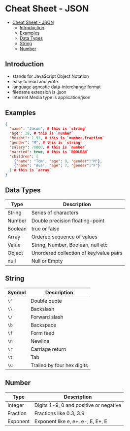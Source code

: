 # Cheat Sheet - JSON
<!-- TOC -->

- [Cheat Sheet - JSON](#cheat-sheet---json)
  - [Introduction](#introduction)
  - [Examples](#examples)
  - [Data Types](#data-types)
  - [String](#string)
  - [Number](#number)

<!-- /TOC -->
## Introduction

- stands for JavaScript Object Notation
- easy to read and write.
- language agnostic data-interchange format
- filename extension is .json
- Internet Media type is application/json

## Examples

```JSON
{
  "name": "Jason", # this is `string`
  "age": 39, # this is `number`
  "height": 1.92, # this is `number.fraction`
  "gender": "M", # this is `string`
  "salary": 70000, # this is `number`
  "married": true, # this is `BOOLEAN`
  "children": [
    {"name": "Tom", "age": 9, "gender":"M"},
    {"name": "Ava", "age": 7, "gender":"F"}
  ] # this is `array`
}
```

## Data Types

Type | Description 
--- | --- 
String|Series of characters
Number | Double precision floating-point
Boolean|true or false
Array|Ordered sequence of values
Value|String, Number, Boolean, null etc
Object|Unordered collection of key/value pairs
null|Null or Empty

## String
Symbol | Description 
--- | --- 
`\"` | Double quote
`\\`|Backslash
`\/`|Forward slash
`\b`|Backspace
`\f`|Form feed
`\n`|Newline
`\r`|Carriage return
`\t`|Tab
`\u`|Trailed by four hex digits

## Number
Type | Description
--- | --- 
Integer|Digits 1-9, 0 and positive or negative
Fraction | Fractions like 0.3, 3.9
Exponent|Exponent like e, e+, e-, E, E+, E

